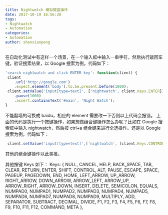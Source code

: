 ```yaml
---
title: Nightwatch 模拟键盘操作
date: 2017-10-19 16:56:20
tags: 
- Nightwatch
- Automation
categories: 
- Automation
author: shenxianpeng
---
```


在自动化测试中有这样一个场景，在一个输入框中输入一串字符，然后执行敲回车键，验证搜索结果，以 Google 搜索为例，代码如下：

```javascript
'search nightwatch and click ENTER key': function(client) {
 client
    .url('http://google.com')
    .expect.element('body').to.be.present.before(1000);
 client.setValue('input[type=text]', ['nightwatch', client.Keys.ENTER])
    .pause(1000)
    .assert.containsText('#main', 'Night Watch');
}
```

不能翻墙的可换成 baidu，相应的 element 需要改一下否则以上代码会报错。
上面的代码是执行一个按键操作，如果想做组合键操作怎么办呢？比如在 Google 搜索框中输入 nightwatch，然后按 ctrl+a 组合键来进行全选操作。还是以 Google 搜索为例，代码如下：

```javascript
 client.setValue('input[type=text]',['nightwatch', [client.Keys.CONTROL, 'a']])
```

其他的组合键操作以此类推。

其他按键 Keys 如下：
Keys:
{ NULL,
  CANCEL,
  HELP,
  BACK_SPACE,
  TAB,
  CLEAR,
  RETURN,
  ENTER,
  SHIFT,
  CONTROL,
  ALT,
  PAUSE,
  ESCAPE,
  SPACE,
  PAGEUP,
  PAGEDOWN,
  END,
  HOME,
  LEFT_ARROW,
  UP_ARROW,
  RIGHT_ARROW,
  DOWN_ARROW,
  ARROW_LEFT,
  ARROW_UP,
  ARROW_RIGHT,
  ARROW_DOWN,
  INSERT,
  DELETE,
  SEMICOLON,
  EQUALS,
  NUMPAD0,
  NUMPAD1,
  NUMPAD2,
  NUMPAD3,
  NUMPAD4,
  NUMPAD5,
  NUMPAD6,
  NUMPAD7,
  NUMPAD8,
  NUMPAD9,
  MULTIPLY,
  ADD,
  SEPARATOR,
  SUBTRACT,
  DECIMAL,
  DIVIDE,
  F1,
  F2,
  F3,
  F4,
  F5,
  F6,
  F7,
  F8,
  F9,
  F10,
  F11,
  F12,
  COMMAND,
  META
},
